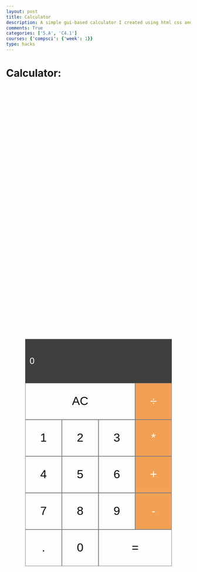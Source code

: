 ```yaml
---
layout: post
title: Calculator
description: A simple gui-based calculator I created using html css and javascript.
comments: True
categories: ['5.A', 'C4.1']
courses: {'compsci': {'week': 1}}
type: hacks
---
```


# Calculator:

<head>
  <meta charset="UTF-8">
  <meta name="viewport" content="width=device-width, initial-scale=1.0">
  <title>Imaad's Calculator</title>
  <style>
    button {
      cursor: pointer;
      font-size: 2rem;
      border: 1px solid grey;
      outline: none;
      background-color: rgba(255, 255, 255, .75);
    }
    button:hover {
      background-color: grey;
    }
    .operator {
      background-color: #f2a154;
      color: white;
    }
    .calculator {
      display: grid;
      justify-content: center;
      align-content: center;
      min-height: 50vh;
      grid-template-columns: repeat(4, 100px);
      grid-template-rows: minmax(120px, auto) repeat(5, 100px);
    }
    .two-spaces {
      grid-column: span 2;
    }
    .three-spaces {
      grid-column: span 3;
    }
    .display {
      grid-column: 1 / -1;
      background-color: rgba(0, 0, 0, .75);
      display: flex;
      align-items: flex-end;
      justify-content: space-around;
      flex-direction: column;
      padding: 10px;
      word-wrap: break-word;
      word-break: break-all;
    }
    input {
      width: 100%;
      border: none;
      font-size: 1.5rem;
      background-color: transparent;
      color: white;
    }
  </style>
</head>

<body>
  <div class="calculator">
    <div class="display">
      <input type="text" id="result" value="0" disabled>
    </div>
    <button id="clear" class="three-spaces" onclick="clearDisplay()">AC</button>
    <button class="operator" onclick="appendSymbol('/')">÷</button>
    <button onclick="appendSymbol('1')">1</button>
    <button onclick="appendSymbol('2')">2</button>
    <button onclick="appendSymbol('3')">3</button>
    <button class="operator" onclick="appendSymbol('*')">*</button>
    <button onclick="appendSymbol('4')">4</button>
    <button onclick="appendSymbol('5')">5</button>
    <button onclick="appendSymbol('6')">6</button>
    <button class="operator" onclick="appendSymbol('+')">+</button>
    <button onclick="appendSymbol('7')">7</button>
    <button onclick="appendSymbol('8')">8</button>
    <button onclick="appendSymbol('9')">9</button>
    <button class="operator" onclick="appendSymbol('-')">-</button>
    <button onclick="appendSymbol('.')">.</button>
    <button onclick="appendSymbol('0')">0</button>
    <button id="equals" class="two-spaces" onclick="calculate()">=</button>
  </div>
  <script>
    let currentInput = '';
    function appendSymbol(symbol) {
      currentInput += symbol;
      updateDisplay(currentInput);
    }
    function calculate() {
      try {
        const result = eval(currentInput);
        updateDisplay(result);
        currentInput = result.toString();
      } catch (error) {
        updateDisplay('Error');
        currentInput = '';
      }
    }
    function clearDisplay() {
      currentInput = '';
      updateDisplay('0');
    }
    function updateDisplay(content) {
      document.getElementById('result').value = content;
    }


  </script>
</body>

<script src="https://utteranc.es/client.js"
        repo="student2"
        issue-term="pathname"
        theme="github-light"
        crossorigin="anonymous"
        async>
</script> 
